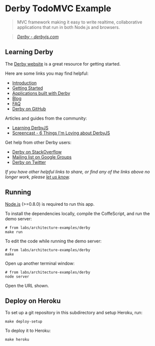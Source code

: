 # Derby TodoMVC Example

> MVC framework making it easy to write realtime, collaborative applications that run in both Node.js and browsers.

> _[Derby - derbyjs.com](http://derbyjs.com)_


## Learning Derby

The [Derby website](http://derbyjs.com) is a great resource for getting started.

Here are some links you may find helpful:

* [Introduction](http://derbyjs.com/#introduction)
* [Getting Started](http://derbyjs.com/#getting_started)
* [Applications built with Derby](https://github.com/codeparty/derby/wiki/Community-Projects#website-showcase)
* [Blog](http://blog.derbyjs.com)
* [FAQ](https://github.com/codeparty/derby/wiki/Frequently-Asked-Questions)
* [Derby on GitHub](https://github.com/codeparty/derby)

Articles and guides from the community:

* [Learning DerbyJS](http://nickofnicks.com/2013/04/24/nodejs/derbyjs/learning-derbyjs/)
* [Screencast - 6 Things I'm Loving about DerbyJS](http://micknelson.wordpress.com/2012/07/27/6-things-im-loving-about-derbyjs)

Get help from other Derby users:

* [Derby on StackOverflow](http://stackoverflow.com/questions/tagged/derbyjs)
* [Mailing list on Google Groups](https://groups.google.com/forum/?fromgroups#!forum/derbyjs)
* [Derby on Twitter](http://twitter.com/derbyjs)

_If you have other helpful links to share, or find any of the links above no longer work, please [let us know](https://github.com/addyosmani/todomvc/issues)._


## Running

[Node.js](http://nodejs.org) (>=0.8.0) is required to run this app.

To install the dependencies locally, compile the CoffeScript, and run the demo server:

	# from labs/architecture-examples/derby
	make run

To edit the code while running the demo server:

	# from labs/architecture-examples/derby
	make

Open up another terminal window:

	# from labs/architecture-examples/derby
	node server

Open the URL shown.


## Deploy on Heroku

To set up a git repository in this subdirectory and setup Heroku, run:

	make deploy-setup

To deploy it to Heroku:

	make heroku
